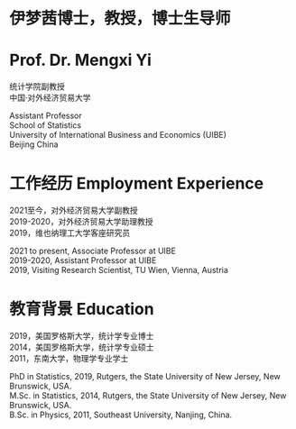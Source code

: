 # 伊梦茜博士，教授，博士生导师
# Prof. Dr. Mengxi Yi

统计学院副教授  
中国·对外经济贸易大学

Assistant Professor  
School of Statistics  
University of International Business and Economics (UIBE)  
Beijing China

# 工作经历 Employment Experience
2021至今，对外经济贸易大学副教授  
2019-2020，对外经济贸易大学助理教授  
2019，维也纳理工大学客座研究员


2021 to present, Associate Professor at UIBE  
2019-2020, Assistant Professor at UIBE  
2019, Visiting Research Scientist, TU Wien, Vienna, Austria


# 教育背景 Education
2019，美国罗格斯大学，统计学专业博士  
2014，美国罗格斯大学，统计学专业硕士  
2011，东南大学，物理学专业学士

PhD in Statistics, 2019, Rutgers, the State University of New Jersey, New Brunswick, USA.  
M.Sc. in Statistics, 2014, Rutgers, the State University of New Jersey, New Brunswick, USA.  
B.Sc. in Physics, 2011, Southeast University, Nanjing, China.
